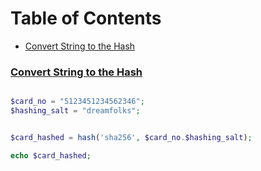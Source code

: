 Table of Contents
=================

* [<ins>Convert String to the Hash<ins></ins></ins>](#convert-string-to-the-hash)


### <ins>Convert String to the Hash<ins>    

```php

$card_no = "5123451234562346";
$hashing_salt = "dreamfolks";


$card_hashed = hash('sha256', $card_no.$hashing_salt);

echo $card_hashed;

```